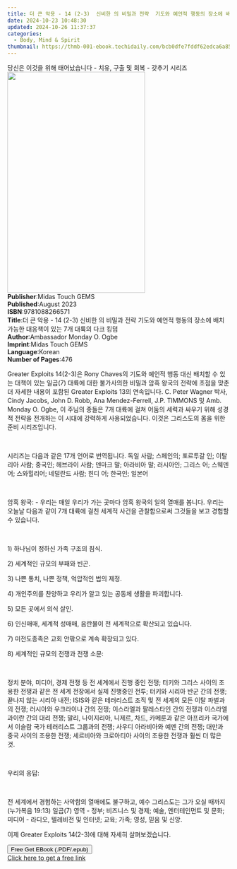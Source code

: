 ```yaml
---
title: 더 큰 악용 - 14 (2-3)  신비한 의 비밀과 전략  기도와 예언적 행동의 장소에 배치 가능한 대응책이 있는 7개 대륙의 다크 킹덤 | Free Book
date: 2024-10-23 10:48:30
updated: 2024-10-26 11:37:37
categories:
  - Body, Mind & Spirit
thumbnail: https://thmb-001-ebook.techidaily.com/bcb0dfe7fddf62edca6a8595e67062de43a44820f10b17e3caa684c692c180eb.jpg
---
```

<main id="book-container">
  <div class="flex flex-col">
    <div class="book-brief flex-1 py-6 px-4 sm:p-6 md:py-10 md:px-8">
      <!-- brief-->
      <div class="book-brief-main">
        당신은 이것을 위해 태어났습니다 - 치유, 구출 및 회복 - 갖추기 시리즈
      </div>
    </div>
    <div
      class="book-meta-info flex-1 grid gap-4 col-start-1 col-end-3 row-start-1 sm:mb-6 sm:grid-cols-4 lg:gap-6 lg:col-start-2 lg:row-end-6 lg:row-span-6 lg:mb-0"
    >
      <div
        class="book-meta-info-left place-content-center mt-4 p-4 text-sm leading-6 col-start-2 col-span-2 dark:text-slate-400"
      >
        <img
          class="w-full h-500 object-cover rounded-lg sm:h-255 sm:col-span-2 lg:col-span-full"
          src="https://img-001-ebook.techidaily.com/b2341c6427d47bcc14114bbec365428666579747d02997649813377fcefe15c1.jpg"
          alt=""
          width="312"
          height="500"
        />
      </div>
      <div
        class="book-meta-info-right mt-2 col-start-1 row-start-2 col-span-3 self-center"
      >
        <!-- meta data  -->
        <div class="flex flex-col px-4 md:px-8">
          <div class="flex-1">
            <strong>Publisher</strong>:<span class="px-2"
              >Midas Touch GEMS</span
            >
          </div>
          <div class="flex-1">
            <strong>Published</strong>:<span class="px-2">August 2023</span>
          </div>
          <div class="flex-1">
            <strong>ISBN</strong>:<span class="px-2">9781088266571</span>
          </div>
          <div class="flex-1">
            <strong>Title</strong>:<span class="px-2"
              >더 큰 악용 - 14 (2-3) 신비한 의 비밀과 전략 기도와 예언적 행동의
              장소에 배치 가능한 대응책이 있는 7개 대륙의 다크 킹덤</span
            >
          </div>
          <div class="flex-1">
            <strong>Author</strong>:<span class="px-2"
              >Ambassador Monday O. Ogbe</span
            >
          </div>
          <div class="flex-1">
            <strong>Imprint</strong>:<span class="px-2">Midas Touch GEMS</span>
          </div>
          <div class="flex-1">
            <strong>Language</strong>:<span class="px-2">Korean</span>
          </div>
          <div class="flex-1">
            <strong>Number of Pages</strong>:<span class="px-2">476</span>
          </div>
        </div>
      </div>
    </div>
    <div class="book-description flex-1 py-6 px-4 sm:p-6 md:py-10 md:px-8">
      <div class="book-description-main">
        <div accordion-content="" id="description">
          <p>
            Greater Exploits 14(2-3)은 Rony Chaves의 기도와 예언적 행동 대신
            배치할 수 있는 대책이 있는 일곱(7) 대륙에 대한 불가사의한 비밀과
            암흑 왕국의 전략에 초점을 맞춘 더 자세한 내용이 포함된 Greater
            Exploits 13의 연속입니다. C. Peter Wagner 박사, Cindy Jacobs, John
            D. Robb, Ana Mendez-Ferrell, J.P. TIMMONS 및 Amb. Monday O. Ogbe, 이
            주님의 종들은 7개 대륙에 걸쳐 어둠의 세력과 싸우기 위해 성경적
            전략을 전개하는 이 시대에 강력하게 사용되었습니다. 이것은 그리스도의
            몸을 위한 준비 시리즈입니다.
          </p>
          <p><br /></p>
          <p>
            시리즈는 다음과 같은 17개 언어로 번역됩니다. 독일 사람; 스페인의;
            포르투갈 인; 이탈리아 사람; 중국인; 헤브라이 사람; 덴마크 말;
            아라비아 말; 러시아인; 그리스 어; 스웨덴어; 스와힐리어; 네덜란드
            사람; 힌디 어; 한국인; 일본어
          </p>
          <p><br /></p>
          <p>
            암흑 왕국: - 우리는 매일 우리가 가는 곳마다 암흑 왕국의 일의 열매를
            봅니다. 우리는 오늘날 다음과 같이 7개 대륙에 걸친 세계적 사건을
            관찰함으로써 그것들을 보고 경험할 수 있습니다.
          </p>
          <p><br /></p>
          <p>1) 하나님이 정하신 가족 구조의 침식.</p>
          <p>2) 세계적인 규모의 부패와 빈곤.</p>
          <p>3) 나쁜 통치, 나쁜 정책, 억압적인 법의 제정.</p>
          <p>
            4) 개인주의를 찬양하고 우리가 알고 있는 공동체 생활을 파괴합니다.
          </p>
          <p>5) 모든 곳에서 의식 살인.</p>
          <p>
            6) 인신매매, 세계적 성매매, 음란물이 전 세계적으로 확산되고
            있습니다.
          </p>
          <p>7) 미전도종족은 교회 안팎으로 계속 확장되고 있다.</p>
          <p>8) 세계적인 규모의 전쟁과 전쟁 소문:</p>
          <p><br /></p>
          <p>
            정치 분야, 미디어, 경제 전쟁 등 전 세계에서 진행 중인 전쟁; 터키와
            그리스 사이의 조용한 전쟁과 같은 전 세계 전장에서 실제 진행중인
            전투; 터키와 시리아 반군 간의 전쟁; 끝나지 않는 시리아 내전; ISIS와
            같은 테러리스트 조직 및 전 세계의 모든 이탈 파벌과의 전쟁; 러시아와
            우크라이나 간의 전쟁; 이스라엘과 팔레스타인 간의 전쟁과
            이스라엘과이란 간의 대리 전쟁; 말리, 나이지리아, 니제르, 차드,
            카메룬과 같은 아프리카 국가에서 이슬람 국가 테러리스트 그룹과의
            전쟁; 사우디 아라비아와 예멘 간의 전쟁; 대만과 중국 사이의 조용한
            전쟁; 세르비아와 크로아티아 사이의 조용한 전쟁과 훨씬 더 많은 것.
          </p>
          <p><br /></p>
          <p>우리의 응답:</p>
          <p><br /></p>
          <p>
            전 세계에서 경험하는 사악함의 열매에도 불구하고, 예수 그리스도는
            그가 오실 때까지(누가복음 19:13) 일곱(7) 영역 - 정부; 비즈니스 및
            경제; 예술, 엔터테인먼트 및 문화; 미디어 - 라디오, 텔레비전 및
            인터넷; 교육; 가족; 영성, 믿음 및 신앙.
          </p>
          <p>이제 Greater Exploits 14(2-3)에 대해 자세히 살펴보겠습니다.</p>
        </div>
        <div class="accordion-fader"></div>
      </div>
    </div>
    <div class="book-excerpts flex-1 py-6 px-4 sm:p-6 md:py-10 md:px-8"></div>
    <div
      class="book-about-author flex-1 py-6 px-4 sm:p-6 md:py-10 md:px-8"
    ></div>
    <div class="book-free-get flex-1 py-6 px-4 sm:p-6 md:py-10 md:px-8">
      <button
        id="btn-free-get"
        class="bg-blue-500 hover:bg-blue-700 text-white font-bold py-2 px-4 rounded"
      >
        Free Get EBook (.PDF/.epub)
      </button>
      <div id="countdown-display" class="px-2 text-lg mt-2"></div>
      <a
        id="free-link"
        class="hidden bg-blue-500 hover:bg-blue-700 text-white font-bold py-2 px-4 rounded"
        href="https://www.ebooks.com/en-us/book/211031166/14-2-3-7/ambassador-monday-o-ogbe/"
        target="_blank"
        >Click here to get a free link</a
      >
    </div>
    <script>
      let countdownTime = 0;
      let countdownInterval = null;
      document
        .getElementById('btn-free-get')
        .addEventListener('click', startCountdown);
      function startCountdown() {
        countdownTime = new Date().getTime() + 60000 * 3;
        countdownInterval = setInterval(updateCountdown, 1000);
        document.getElementById('btn-free-get').disabled = true;
        document
          .getElementById('btn-free-get')
          .classList.add('bg-gray-500', 'cursor-not-allowed');
      }
      function updateCountdown() {
        let currentTime = new Date().getTime();
        let timeLeft = countdownTime - currentTime;
        let secondsLeft = Math.floor(timeLeft / 1000);
        document.getElementById('countdown-display').innerHTML =
          `Remaining time: ${secondsLeft} seconds.`;
        if (secondsLeft <= 0) {
          clearInterval(countdownInterval);
          document.getElementById('btn-free-get').classList.add('hidden');
          document.getElementById('free-link').classList.remove('hidden');
          document.getElementById('countdown-display').innerHTML = '';
        }
      }
    </script>
  </div>
</main>
